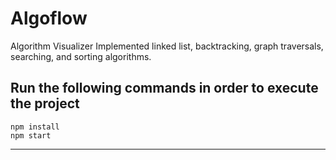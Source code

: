 # Algoflow
Algorithm Visualizer
Implemented linked list, backtracking, graph traversals, searching, and sorting algorithms.

## Run the following commands in order to execute the project
```
npm install
npm start

```
--------
